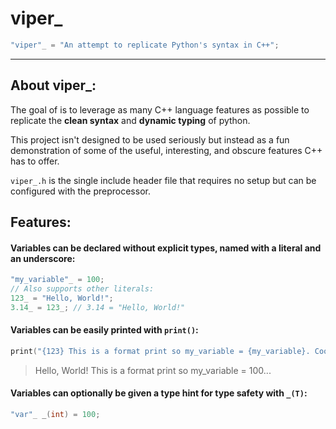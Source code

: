 viper_
=====
```cpp
"viper"_ = "An attempt to replicate Python's syntax in C++"; 
```
----
## About viper_:
The goal of is to leverage as many C++ language features as possible to replicate the **clean syntax** and **dynamic typing** of python.

This project isn't designed to be used seriously but instead as a fun demonstration of some of the useful, interesting, and obscure features C++ has to offer.

`viper_.h` is the single include header file that requires no setup but can be configured with the preprocessor.

## Features:
#### Variables can be declared without explicit types, named with a literal and an underscore:
```cpp
"my_variable"_ = 100;
// Also supports other literals:
123_ = "Hello, World!";
3.14_ = 123_; // 3.14 = "Hello, World!"
```
#### Variables can be easily printed with `print()`:
```cpp
print("{123} This is a format print so my_variable = {my_variable}. Cool, right?");
```
> Hello, World! This is a format print so my_variable = 100...
#### Variables can optionally be given a type hint for type safety with `_(T)`:
```cpp
"var"_ _(int) = 100;
```
